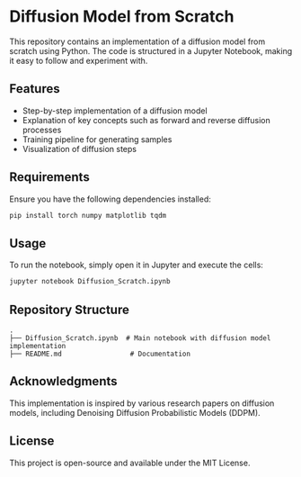# Diffusion Model from Scratch

This repository contains an implementation of a diffusion model from scratch using Python. The code is structured in a Jupyter Notebook, making it easy to follow and experiment with.

## Features
- Step-by-step implementation of a diffusion model
- Explanation of key concepts such as forward and reverse diffusion processes
- Training pipeline for generating samples
- Visualization of diffusion steps

## Requirements
Ensure you have the following dependencies installed:

```bash
pip install torch numpy matplotlib tqdm
```

## Usage
To run the notebook, simply open it in Jupyter and execute the cells:

```bash
jupyter notebook Diffusion_Scratch.ipynb
```

## Repository Structure
```
.
├── Diffusion_Scratch.ipynb  # Main notebook with diffusion model implementation
├── README.md                 # Documentation
```

## Acknowledgments
This implementation is inspired by various research papers on diffusion models, including Denoising Diffusion Probabilistic Models (DDPM).

## License
This project is open-source and available under the MIT License.

